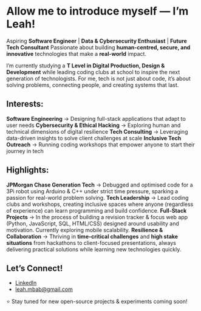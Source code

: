 # Allow me to introduce myself — I’m Leah!
Aspiring **Software Engineer** | **Data & Cybersecurity Enthusiast** | **Future Tech Consultant**
Passionate about building **human-centred, secure, and innovative** technologies that make a **real-world** impact.

I’m currently studying a **T Level in Digital Production, Design & Development** while leading coding clubs at school to inspire the next generation of technologists. For me, tech is not just about code, it’s about solving problems, connecting people, and creating systems that last.


## Interests:
**Software Engineering** → Designing full-stack applications that adapt to user needs
**Cybersecurity & Ethical Hacking** → Exploring human and technical dimensions of digital resilience
**Tech Consulting** → Leveraging data-driven insights to solve client challenges at scale
**Inclusive Tech Outreach** → Running coding workshops that empower anyone to start their journey in tech


## Highlights:
**JPMorgan Chase Generation Tech** → Debugged and optimised code for a 3Pi robot using Arduino & C++ under strict time pressure, sparking a passion for real-world problem solving.
**Tech Leadership** → Lead coding clubs and workshops, creating inclusive spaces where anyone (regardless of experience) can learn programming and build confidence.
**Full-Stack Projects** → In the process of building a revision tracker & focus web app (Python, JavaScript, SQL, HTML/CSS) designed around usability and motivation. Currently exploring mobile scalability.
**Resilience & Collaboration** → Thriving in **time-critical challenges** and **high stake situations** from hackathons to client-focused presentations, always delivering practical solutions while learning new technologies quickly.



## Let’s Connect!
- [LinkedIn](https://www.linkedin.com/in/leahmbabaali-4abc23/)
- leah.mbab@gmail.com  



⭐️ Stay tuned for new open-source projects & experiments coming soon!


